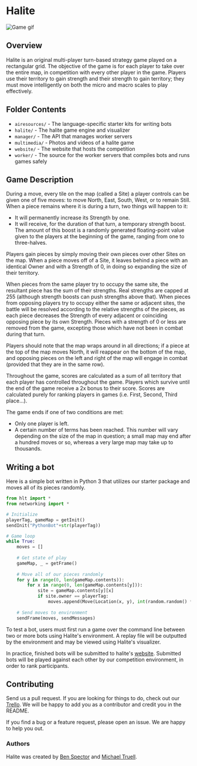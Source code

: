 # Halite

![Game gif](multimedia/ExampleGame.gif)

## Overview

Halite is an original multi-player turn-based strategy game played on a rectangular grid. The objective of the game is for each player to take over the entire map, in competition with every other player in the game. Players use their territory to gain strength and their strength to gain territory; they must move intelligently on both the micro and macro scales to play effectively.

## Folder Contents

- `airesources/` - The language-specific starter kits for writing bots
- `halite/` - The halite game engine and visualizer
- `manager/` - The API that manages worker servers
- `multimedia/` - Photos and videos of a halite game
- `website/` - The website that hosts the competition
- `worker/` - The source for the worker servers that compiles bots and runs games safely

## Game Description

During a move, every tile on the map (called a Site) a player controls can be given one of five moves: to move North, East, South, West, or to remain Still. When a piece remains where it is during a turn, two things will happen to it:

- It will permanently increase its Strength by one.
- It will receive, for the duration of that turn, a temporary strength boost. The amount of this boost is a randomly generated floating-point value given to the players at the beginning of the game, ranging from one to three-halves.

Players gain pieces by simply moving their own pieces over other Sites on the map. When a piece moves off of a Site, it leaves behind a piece with an identical Owner and with a Strength of 0, in doing so expanding the size of their territory.

When pieces from the same player try to occupy the same site, the resultant piece has the sum of their strengths. Real strengths are capped at 255 (although strength boosts can push strengths above that). When pieces from opposing players try to occupy either the same or adjacent sites, the battle will be resolved according to the relative strengths of the pieces, as each piece decreases the Strength of every adjacent or coinciding opposing piece by its own Strength. Pieces with a strength of 0 or less are removed from the game, excepting those which have not been in combat during that turn.

Players should note that the map wraps around in all directions; if a piece at the top of the map moves North, it will reappear on the bottom of the map, and opposing pieces on the left and right of the map will engage in combat (provided that they are in the same row).

Throughout the game, scores are calculated as a sum of all territory that each player has controlled throughout the game. Players which survive until the end of the game receive a 2x bonus to their score. Scores are calculated purely for ranking players in games (i.e. First, Second, Third place...).

The game ends if one of two conditions are met:

- Only one player is left.
- A certain number of terms has been reached. This number will vary depending on the size of the map in question; a small map may end after a hundred moves or so, whereas a very large map may take up to thousands.

## Writing a bot
Here is a simple bot written in Python 3 that utilizes our starter package and moves all of its pieces randomly.
```python
from hlt import *
from networking import *

# Initialize
playerTag, gameMap = getInit()
sendInit("PythonBot"+str(playerTag))

# Game loop
while True:
	moves = []
	
	# Get state of play
	gameMap, _ = getFrame()
	
	# Move all of our pieces randomly
	for y in range(0, len(gameMap.contents)):
		for x in range(0, len(gameMap.contents[y])):
			site = gameMap.contents[y][x]
			if site.owner == playerTag:
				moves.append(Move(Location(x, y), int(random.random() * 5)))
	
	# Send moves to environment
	sendFrame(moves, sendMessages)
```

To test a bot, users must first run a game over the command line between two or more bots using Halite's environment. A replay file will be outputted by the environment and may be viewed using Halite's visualizer. 

In practice, finished bots will be submitted to halite's [website](http://halite.io/website). Submitted bots will be played against each other by our competition environment, in order to rank participants.

## Contributing

Send us a pull request. If you are looking for things to do, check out our [Trello](https://trello.com/b/z8jUXTA0/halite). We will be happy to add you as a contributor and credit you in the README.

If you find a bug or a feature request, please open an issue. We are happy to help you out.

### Authors

Halite was created by [Ben Spector](https://github.com/Sydriax) and [Michael Truell](https://github.com/truell20).
